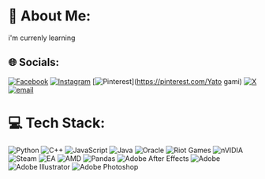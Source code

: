 # 💫 About Me:
i'm currenly learning<br>


## 🌐 Socials:
[![Facebook](https://img.shields.io/badge/Facebook-%231877F2.svg?logo=Facebook&logoColor=white)](https://facebook.com/Arkan) [![Instagram](https://img.shields.io/badge/Instagram-%23E4405F.svg?logo=Instagram&logoColor=white)](https://instagram.com/_arkan17__) [![Pinterest](https://img.shields.io/badge/Pinterest-%23E60023.svg?logo=Pinterest&logoColor=white)](https://pinterest.com/Yato gami) [![X](https://img.shields.io/badge/X-black.svg?logo=X&logoColor=white)](https://x.com/@1_a_r_k_a_n_1) [![email](https://img.shields.io/badge/Email-D14836?logo=gmail&logoColor=white)](mailto:b.f.arkana089@gmail.com) 

# 💻 Tech Stack:
![Python](https://img.shields.io/badge/python-3670A0?style=for-the-badge&logo=python&logoColor=ffdd54) ![C++](https://img.shields.io/badge/c++-%2300599C.svg?style=for-the-badge&logo=c%2B%2B&logoColor=white) ![JavaScript](https://img.shields.io/badge/javascript-%23323330.svg?style=for-the-badge&logo=javascript&logoColor=%23F7DF1E) ![Java](https://img.shields.io/badge/java-%23ED8B00.svg?style=for-the-badge&logo=openjdk&logoColor=white) ![Oracle](https://img.shields.io/badge/Oracle-F80000?style=for-the-badge&logo=oracle&logoColor=white) ![Riot Games](https://img.shields.io/badge/riotgames-D32936.svg?style=for-the-badge&logo=riotgames&logoColor=white) ![nVIDIA](https://img.shields.io/badge/nVIDIA-%2376B900.svg?style=for-the-badge&logo=nVIDIA&logoColor=white) ![Steam](https://img.shields.io/badge/steam-%23000000.svg?style=for-the-badge&logo=steam&logoColor=white) ![EA](https://img.shields.io/badge/ea-%23000000.svg?style=for-the-badge&logo=ea&logoColor=white) ![AMD](https://img.shields.io/badge/AMD-%23000000.svg?style=for-the-badge&logo=amd&logoColor=white) ![Pandas](https://img.shields.io/badge/pandas-%23150458.svg?style=for-the-badge&logo=pandas&logoColor=white) ![Adobe After Effects](https://img.shields.io/badge/Adobe%20After%20Effects-9999FF.svg?style=for-the-badge&logo=Adobe%20After%20Effects&logoColor=white) ![Adobe](https://img.shields.io/badge/adobe-%23FF0000.svg?style=for-the-badge&logo=adobe&logoColor=white) ![Adobe Illustrator](https://img.shields.io/badge/adobe%20illustrator-%23FF9A00.svg?style=for-the-badge&logo=adobe%20illustrator&logoColor=white) ![Adobe Photoshop](https://img.shields.io/badge/adobe%20photoshop-%2331A8FF.svg?style=for-the-badge&logo=adobe%20photoshop&logoColor=white)

